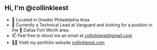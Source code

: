## Hi, I'm @collinkleest



- 📍 Located in Greater Philadelphia Area 
- 👀 Currently a Technical Lead at Vanguard and looking for a position in the 📍 Dallas Fort Worth area.
- 📫 Feel free to shoot me an email at [collinkleest@gmail.com](mailto:collinkleest@gmail.com)
- 👨‍💻 Vistit my portfolio website [collinkleest.com](https://collinkleest.com)
<!---collinkleest/collinkleest is a ✨ special ✨ repository because its `README.md` (this file) appears on your GitHub profile.
You can click the Preview link to take a look at your changes.
--->
